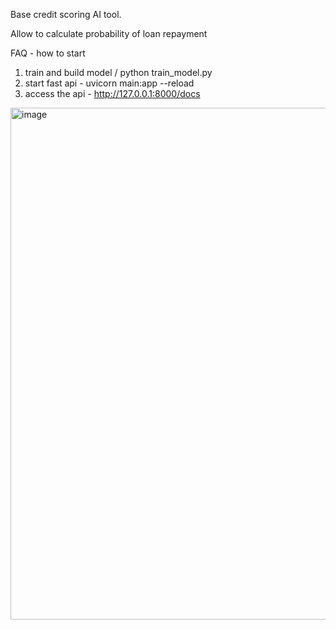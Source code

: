 Base credit scoring AI tool.

Allow to calculate probability of loan repayment

FAQ - how to start

1. train and build model /  python train_model.py
2. start fast api - uvicorn main:app --reload
3. access the api - http://127.0.0.1:8000/docs


<img width="819" alt="image" src="https://github.com/user-attachments/assets/4d005c75-5467-407b-a16d-aaf00a9a676b" />
